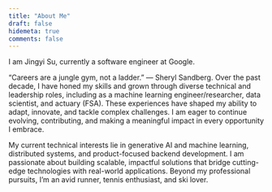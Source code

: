 ```yaml
---
title: "About Me"
draft: false
hidemeta: true
comments: false
---
```


I am Jingyi Su, currently a software engineer at Google. 

“Careers are a jungle gym, not a ladder.” ― Sheryl Sandberg. Over the past decade, I have honed my skills and grown through diverse technical and leadership roles, including as a machine learning engineer/researcher, data scientist, and actuary (FSA). These experiences have shaped my ability to adapt, innovate, and tackle complex challenges. I am eager to continue evolving, contributing, and making a meaningful impact in every opportunity I embrace.

My current technical interests lie in generative AI and machine learning, distributed systems, and product-focused backend development. I am passionate about building scalable, impactful solutions that bridge cutting-edge technologies with real-world applications. Beyond my professional pursuits, I’m an avid runner, tennis enthusiast, and ski lover.
